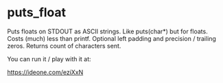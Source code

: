 # puts_float
Puts floats on STDOUT as ASCII strings. Like puts(char*) but for floats. 
Costs (much) less than printf.
Optional left padding and precision / trailing zeros. 
Returns count of characters sent.

You can run it / play with it at: 

https://ideone.com/eziXxN

